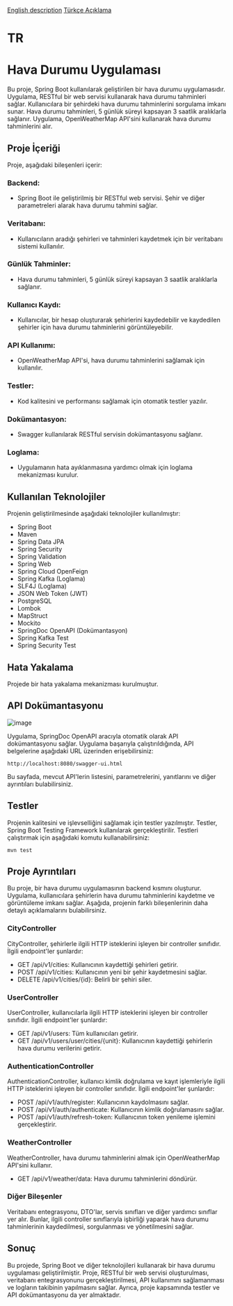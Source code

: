 [English description](#EN)
[Türkçe Açıklama](#TR)


# TR


# Hava Durumu Uygulaması
Bu proje, Spring Boot kullanılarak geliştirilen bir hava durumu uygulamasıdır. 
Uygulama, RESTful bir web servisi kullanarak hava durumu tahminleri sağlar. 
Kullanıcılara bir şehirdeki hava durumu tahminlerini sorgulama imkanı sunar. Hava durumu tahminleri, 5 günlük süreyi kapsayan 3 saatlik aralıklarla sağlanır.
Uygulama, OpenWeatherMap API'sini kullanarak hava durumu tahminlerini alır.

## Proje İçeriği
Proje, aşağıdaki bileşenleri içerir:

### Backend:
- Spring Boot ile geliştirilmiş bir RESTful web servisi. Şehir ve diğer parametreleri alarak hava durumu tahmini sağlar.
### Veritabanı:
- Kullanıcıların aradığı şehirleri ve tahminleri kaydetmek için bir veritabanı sistemi kullanılır.
### Günlük Tahminler: 
- Hava durumu tahminleri, 5 günlük süreyi kapsayan 3 saatlik aralıklarla sağlanır.
### Kullanıcı Kaydı: 
- Kullanıcılar, bir hesap oluşturarak şehirlerini kaydedebilir ve kaydedilen şehirler için hava durumu tahminlerini görüntüleyebilir.
### API Kullanımı:
- OpenWeatherMap API'si, hava durumu tahminlerini sağlamak için kullanılır.
### Testler: 
- Kod kalitesini ve performansı sağlamak için otomatik testler yazılır.
### Dokümantasyon: 
- Swagger kullanılarak RESTful servisin dokümantasyonu sağlanır.
### Loglama: 
- Uygulamanın hata ayıklanmasına yardımcı olmak için loglama mekanizması kurulur.


## Kullanılan Teknolojiler
Projenin geliştirilmesinde aşağıdaki teknolojiler kullanılmıştır:

- Spring Boot
- Maven
- Spring Data JPA
- Spring Security
- Spring Validation
- Spring Web
- Spring Cloud OpenFeign
- Spring Kafka (Loglama)
- SLF4J (Loglama)
- JSON Web Token (JWT)
- PostgreSQL
- Lombok
- MapStruct
- Mockito
- SpringDoc OpenAPI (Dokümantasyon)
- Spring Kafka Test
- Spring Security Test

## Hata Yakalama
Projede bir hata yakalama mekanizması kurulmuştur. 

## API Dokümantasyonu
![image](https://github.com/iumutdikbasan/weather-app/assets/54438200/e840b39b-152b-4489-b60b-ee1a7fc7f5b8)


Uygulama, SpringDoc OpenAPI aracıyla otomatik olarak API dokümantasyonu sağlar. Uygulama başarıyla çalıştırıldığında, API belgelerine aşağıdaki URL üzerinden erişebilirsiniz:
```
http://localhost:8080/swagger-ui.html
```
Bu sayfada, mevcut API'lerin listesini, parametrelerini, yanıtlarını ve diğer ayrıntıları bulabilirsiniz.

## Testler
Projenin kalitesini ve işlevselliğini sağlamak için testler yazılmıştır.
Testler, Spring Boot Testing Framework kullanılarak gerçekleştirilir.
Testleri çalıştırmak için aşağıdaki komutu kullanabilirsiniz:
```
mvn test
```

## Proje Ayrıntıları
Bu proje, bir hava durumu uygulamasının backend kısmını oluşturur.
Uygulama, kullanıcılara şehirlerin hava durumu tahminlerini kaydetme ve görüntüleme imkanı sağlar.
Aşağıda, projenin farklı bileşenlerinin daha detaylı açıklamalarını bulabilirsiniz.

### CityController
CityController, şehirlerle ilgili HTTP isteklerini işleyen bir controller sınıfıdır. İlgili endpoint'ler şunlardır:

- GET /api/v1/cities: Kullanıcının kaydettiği şehirleri getirir.
- POST /api/v1/cities: Kullanıcının yeni bir şehir kaydetmesini sağlar.
- DELETE /api/v1/cities/{id}: Belirli bir şehiri siler.
### UserController
UserController, kullanıcılarla ilgili HTTP isteklerini işleyen bir controller sınıfıdır. İlgili endpoint'ler şunlardır:

- GET /api/v1/users: Tüm kullanıcıları getirir.
- GET /api/v1/users/user/cities/{unit}: Kullanıcının kaydettiği şehirlerin hava durumu verilerini getirir.
### AuthenticationController
AuthenticationController, kullanıcı kimlik doğrulama ve kayıt işlemleriyle ilgili HTTP isteklerini işleyen bir controller sınıfıdır. İlgili endpoint'ler şunlardır:

- POST /api/v1/auth/register: Kullanıcının kaydolmasını sağlar.
- POST /api/v1/auth/authenticate: Kullanıcının kimlik doğrulamasını sağlar.
- POST /api/v1/auth/refresh-token: Kullanıcının token yenileme işlemini gerçekleştirir.
### WeatherController
WeatherController, hava durumu tahminlerini almak için OpenWeatherMap API'sini kullanır. 
- GET /api/v1/weather/data: Hava durumu tahminlerini döndürür.
### Diğer Bileşenler
Veritabanı entegrasyonu, DTO'lar, servis sınıfları ve diğer yardımcı sınıflar yer alır. Bunlar, ilgili controller sınıflarıyla işbirliği yaparak hava durumu tahminlerinin kaydedilmesi, sorgulanması ve yönetilmesini sağlar.

## Sonuç
Bu projede, Spring Boot ve diğer teknolojileri kullanarak bir hava durumu uygulaması geliştirilmiştir.
Proje, RESTful bir web servisi oluşturulması, veritabanı entegrasyonunu gerçekleştirilmesi, API kullanımını sağlamanması ve logların takibinin yapılmasını sağlar.
Ayrıca, proje kapsamında testler ve API dokümantasyonu da yer almaktadır.
